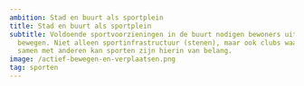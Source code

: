 ```yaml
---
ambition: Stad en buurt als sportplein
title: Stad en buurt als sportplein
subtitle: Voldoende sportvoorzieningen in de buurt nodigen bewoners uit om te
  bewegen. Niet alleen sportinfrastructuur (stenen), maar ook clubs waar men
  samen met anderen kan sporten zijn hierin van belang.
image: /actief-bewegen-en-verplaatsen.png
tag: sporten
---
```

